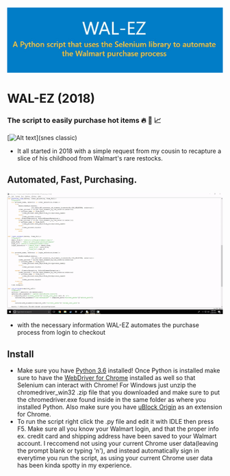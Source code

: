 <p align="center"><a href="#" target="_blank" rel="noopener"><img src="logowalesz.jpg" alt="old html wal-ez logo"></a></p>

# 																WAL-EZ (2018)

### The script to easily purchase hot items  🔥 🧻 📈

[![Alt text](https://i1.wp.com/artistswork.uk/wp-content/uploads/2018/10/where-to-get-the-c64-mini-playstation-super-nes-and-nes-classic-and-neogeo-mini-1.jpg?w=840)](snes classic)



- It all started in 2018 with a simple request from my cousin to recapture a slice of his childhood from Walmart's rare restocks.

## Automated, Fast, Purchasing.

[![WAL-Ez Demo](walez.gif)](https://academic-demo.netlify.com/post/writing-technical-content/)

- with the necessary information WAL-EZ automates the purchase process from login to checkout

## Install

* Make sure you have [Python 3.6](https://www.python.org/downloads/) installed! Once Python is installed make sure to have the [WebDriver for Chrome](https://sites.google.com/a/chromium.org/chromedriver/downloads) installed as well so that Selenium can interact with Chrome! For Windows just unzip the chromedriver_win32 .zip file that you downloaded and make sure to put the chromedriver.exe found inside in the same folder as where you installed Python. Also make sure you have [uBlock Origin](https://chrome.google.com/webstore/detail/ublock-origin/cjpalhdlnbpafiamejdnhcphjbkeiagm?) as an extension for Chrome.
* To run the script right click the .py file and edit it with IDLE then press F5. Make sure all you know your Walmart login, and that the proper info ex. credit card and shipping address have been saved to your Walmart account. I reccomend not using your current Chrome user data(leaving the prompt blank or typing 'n'), and instead automatically sign in everytime you run the script, as using your current Chrome user data has been kinda spotty in my experience.
